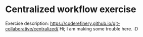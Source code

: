 
# Centralized workflow exercise

Exercise description: https://coderefinery.github.io/git-collaborative/centralized/
Hi; I am making some trouble here. :D
